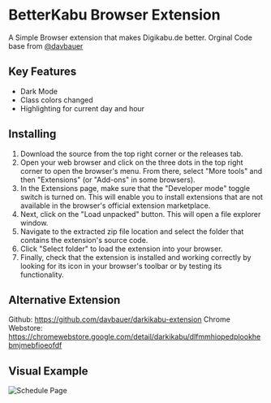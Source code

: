# BetterKabu Browser Extension
A Simple Browser extension that makes Digikabu.de better. Orginal Code base from [@davbauer](https://github.com/davbauer/darkikabu-extension)

Key Features
-------------
- Dark Mode
- Class colors changed
- Highlighting for current day and hour

Installing
----------
1. Download the source from the top right corner or the releases tab.
2. Open your web browser and click on the three dots in the top right corner to open the browser's menu. From there, select "More tools" and then "Extensions" (or "Add-ons" in some browsers).
3. In the Extensions page, make sure that the "Developer mode" toggle switch is turned on. This will enable you to install extensions that are not available in the browser's official extension marketplace.
4. Next, click on the "Load unpacked" button. This will open a file explorer window.
5. Navigate to the extracted zip file location and select the folder that contains the extension's source code.
6. Click "Select folder" to load the extension into your browser.
7. Finally, check that the extension is installed and working correctly by looking for its icon in your browser's toolbar or by testing its functionality.

Alternative Extension
----------
Github: https://github.com/davbauer/darkikabu-extension
Chrome Webstore: https://chromewebstore.google.com/detail/darkikabu/dlfmmhiopedplookhebmjmebfioeofdf

Visual Example
----------
![Schedule Page](https://github.com/ouihq/betterKabu/blob/main/screenshots/schedule.png)
